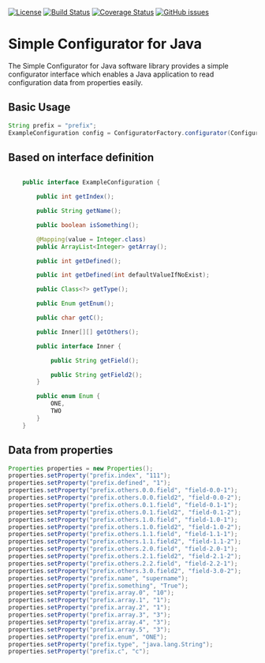 [![License](http://img.shields.io/:license-gpl3-blue.svg)](http://www.gnu.org/licenses/gpl-3.0.html)
[![Build Status](https://travis-ci.org/dperezcabrera/sconf4j.svg?branch=master)](https://travis-ci.org/dperezcabrera/sconf4j)
[![Coverage Status](https://coveralls.io/repos/github/dperezcabrera/sconf4j/badge.svg?branch=master)](https://coveralls.io/github/dperezcabrera/sconf4j?branch=master)
[![GitHub issues](https://img.shields.io/github/issues-raw/dperezcabrera/sconf4j.svg?maxAge=2592000)](https://github.com/dperezcabrera/sconf4j/issues)


# Simple Configurator for Java

The Simple Configurator for Java software library provides a simple configurator interface which enables a Java application to read configuration data from properties easily.

## Basic Usage

```java
String prefix = "prefix";
ExampleConfiguration config = ConfiguratorFactory.configurator(ConfigurationOwner.class).get(ExampleConfiguration.class, properties, prefix);
```

## Based on interface definition
```java

    public interface ExampleConfiguration {   

        public int getIndex();

        public String getName();

        public boolean isSomething();

        @Mapping(value = Integer.class)
        public ArrayList<Integer> getArray();

        public int getDefined();

        public int getDefined(int defaultValueIfNoExist);

        public Class<?> getType();

        public Enum getEnum();

        public char getC();

        public Inner[][] getOthers();

        public interface Inner {

            public String getField();

            public String getField2();
        }

        public enum Enum {
            ONE,
            TWO
        }
    }
```

## Data from properties
```java
Properties properties = new Properties();
properties.setProperty("prefix.index", "111");
properties.setProperty("prefix.defined", "1");
properties.setProperty("prefix.others.0.0.field", "field-0.0-1");
properties.setProperty("prefix.others.0.0.field2", "field-0.0-2");
properties.setProperty("prefix.others.0.1.field", "field-0.1-1");
properties.setProperty("prefix.others.0.1.field2", "field-0.1-2");
properties.setProperty("prefix.others.1.0.field", "field-1.0-1");
properties.setProperty("prefix.others.1.0.field2", "field-1.0-2");
properties.setProperty("prefix.others.1.1.field", "field-1.1-1");
properties.setProperty("prefix.others.1.1.field2", "field-1.1-2");
properties.setProperty("prefix.others.2.0.field", "field-2.0-1");
properties.setProperty("prefix.others.2.1.field2", "field-2.1-2");
properties.setProperty("prefix.others.2.2.field", "field-2.2-1");
properties.setProperty("prefix.others.3.0.field2", "field-3.0-2");
properties.setProperty("prefix.name", "supername");
properties.setProperty("prefix.something", "True");
properties.setProperty("prefix.array.0", "10");
properties.setProperty("prefix.array.1", "1");
properties.setProperty("prefix.array.2", "1");
properties.setProperty("prefix.array.3", "3");
properties.setProperty("prefix.array.4", "3");
properties.setProperty("prefix.array.5", "3");
properties.setProperty("prefix.enum", "ONE");
properties.setProperty("prefix.type", "java.lang.String");
properties.setProperty("prefix.c", "c");
```
